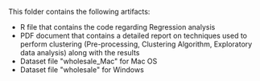 
This folder contains the following artifacts:
- R file that contains the code regarding Regression analysis
- PDF document that contains a detailed report on techniques used to perform clustering (Pre-processing, Clustering Algorithm, Exploratory data analysis) along with the results
- Dataset file "wholesale_Mac" for Mac OS
- Dataset file "wholesale" for Windows

